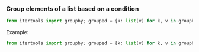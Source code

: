 ### Group elements of a list based on a condition
```Python
from itertools import groupby; grouped = {k: list(v) for k, v in groupby(sorted(list, key=condition), key=condition)}
```

Example:
```Python
from itertools import groupby; grouped = {k: list(v) for k, v in groupby(sorted(['a', 'aa', 'b', 'bb'], key=len), key=len)}
```
